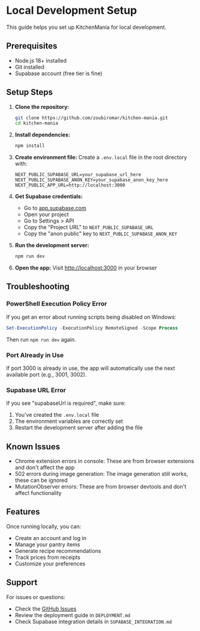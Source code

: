 # Local Development Setup

This guide helps you set up KitchenMania for local development.

## Prerequisites

- Node.js 18+ installed
- Git installed
- Supabase account (free tier is fine)

## Setup Steps

1. **Clone the repository:**
   ```bash
   git clone https://github.com/zoubiromar/kitchen-mania.git
   cd kitchen-mania
   ```

2. **Install dependencies:**
   ```bash
   npm install
   ```

3. **Create environment file:**
   Create a `.env.local` file in the root directory with:
   ```
   NEXT_PUBLIC_SUPABASE_URL=your_supabase_url_here
   NEXT_PUBLIC_SUPABASE_ANON_KEY=your_supabase_anon_key_here
   NEXT_PUBLIC_APP_URL=http://localhost:3000
   ```

4. **Get Supabase credentials:**
   - Go to [app.supabase.com](https://app.supabase.com)
   - Open your project
   - Go to Settings > API
   - Copy the "Project URL" to `NEXT_PUBLIC_SUPABASE_URL`
   - Copy the "anon public" key to `NEXT_PUBLIC_SUPABASE_ANON_KEY`

5. **Run the development server:**
   ```bash
   npm run dev
   ```

6. **Open the app:**
   Visit [http://localhost:3000](http://localhost:3000) in your browser

## Troubleshooting

### PowerShell Execution Policy Error

If you get an error about running scripts being disabled on Windows:

```powershell
Set-ExecutionPolicy -ExecutionPolicy RemoteSigned -Scope Process
```

Then run `npm run dev` again.

### Port Already in Use

If port 3000 is already in use, the app will automatically use the next available port (e.g., 3001, 3002).

### Supabase URL Error

If you see "supabaseUrl is required", make sure:
1. You've created the `.env.local` file
2. The environment variables are correctly set
3. Restart the development server after adding the file

## Known Issues

- Chrome extension errors in console: These are from browser extensions and don't affect the app
- 502 errors during image generation: The image generation still works, these can be ignored
- MutationObserver errors: These are from browser devtools and don't affect functionality

## Features

Once running locally, you can:
- Create an account and log in
- Manage your pantry items
- Generate recipe recommendations
- Track prices from receipts
- Customize your preferences

## Support

For issues or questions:
- Check the [GitHub Issues](https://github.com/zoubiromar/kitchen-mania/issues)
- Review the deployment guide in `DEPLOYMENT.md`
- Check Supabase integration details in `SUPABASE_INTEGRATION.md` 